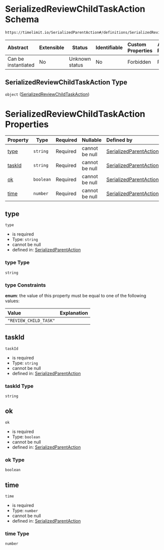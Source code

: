 # SerializedReviewChildTaskAction Schema

```txt
https://timelimit.io/SerializedParentAction#/definitions/SerializedReviewChildTaskAction
```




| Abstract            | Extensible | Status         | Identifiable | Custom Properties | Additional Properties | Access Restrictions | Defined In                                                                                        |
| :------------------ | ---------- | -------------- | ------------ | :---------------- | --------------------- | ------------------- | ------------------------------------------------------------------------------------------------- |
| Can be instantiated | No         | Unknown status | No           | Forbidden         | Forbidden             | none                | [SerializedParentAction.schema.json\*](SerializedParentAction.schema.json "open original schema") |

## SerializedReviewChildTaskAction Type

`object` ([SerializedReviewChildTaskAction](serializedparentaction-definitions-serializedreviewchildtaskaction.md))

# SerializedReviewChildTaskAction Properties

| Property          | Type      | Required | Nullable       | Defined by                                                                                                                                                                                                                          |
| :---------------- | --------- | -------- | -------------- | :---------------------------------------------------------------------------------------------------------------------------------------------------------------------------------------------------------------------------------- |
| [type](#type)     | `string`  | Required | cannot be null | [SerializedParentAction](serializedparentaction-definitions-serializedreviewchildtaskaction-properties-type.md "https&#x3A;//timelimit.io/SerializedParentAction#/definitions/SerializedReviewChildTaskAction/properties/type")     |
| [taskId](#taskId) | `string`  | Required | cannot be null | [SerializedParentAction](serializedparentaction-definitions-serializedreviewchildtaskaction-properties-taskid.md "https&#x3A;//timelimit.io/SerializedParentAction#/definitions/SerializedReviewChildTaskAction/properties/taskId") |
| [ok](#ok)         | `boolean` | Required | cannot be null | [SerializedParentAction](serializedparentaction-definitions-serializedreviewchildtaskaction-properties-ok.md "https&#x3A;//timelimit.io/SerializedParentAction#/definitions/SerializedReviewChildTaskAction/properties/ok")         |
| [time](#time)     | `number`  | Required | cannot be null | [SerializedParentAction](serializedparentaction-definitions-serializedreviewchildtaskaction-properties-time.md "https&#x3A;//timelimit.io/SerializedParentAction#/definitions/SerializedReviewChildTaskAction/properties/time")     |

## type




`type`

-   is required
-   Type: `string`
-   cannot be null
-   defined in: [SerializedParentAction](serializedparentaction-definitions-serializedreviewchildtaskaction-properties-type.md "https&#x3A;//timelimit.io/SerializedParentAction#/definitions/SerializedReviewChildTaskAction/properties/type")

### type Type

`string`

### type Constraints

**enum**: the value of this property must be equal to one of the following values:

| Value                 | Explanation |
| :-------------------- | ----------- |
| `"REVIEW_CHILD_TASK"` |             |

## taskId




`taskId`

-   is required
-   Type: `string`
-   cannot be null
-   defined in: [SerializedParentAction](serializedparentaction-definitions-serializedreviewchildtaskaction-properties-taskid.md "https&#x3A;//timelimit.io/SerializedParentAction#/definitions/SerializedReviewChildTaskAction/properties/taskId")

### taskId Type

`string`

## ok




`ok`

-   is required
-   Type: `boolean`
-   cannot be null
-   defined in: [SerializedParentAction](serializedparentaction-definitions-serializedreviewchildtaskaction-properties-ok.md "https&#x3A;//timelimit.io/SerializedParentAction#/definitions/SerializedReviewChildTaskAction/properties/ok")

### ok Type

`boolean`

## time




`time`

-   is required
-   Type: `number`
-   cannot be null
-   defined in: [SerializedParentAction](serializedparentaction-definitions-serializedreviewchildtaskaction-properties-time.md "https&#x3A;//timelimit.io/SerializedParentAction#/definitions/SerializedReviewChildTaskAction/properties/time")

### time Type

`number`
